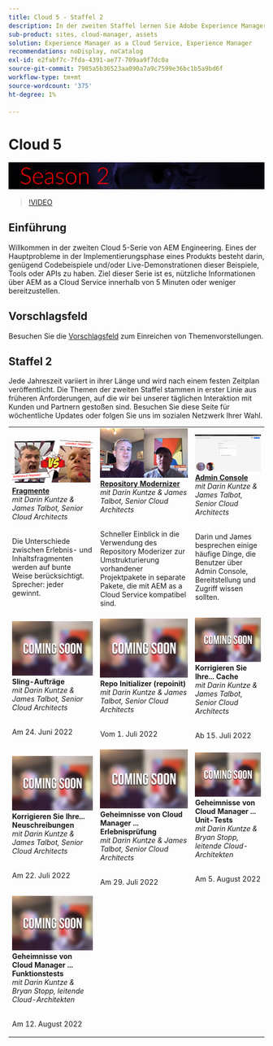 ```yaml
---
title: Cloud 5 - Staffel 2
description: In der zweiten Staffel lernen Sie Adobe Experience Manager (AEM) kennen, die von den Fachingenieuren der Adobe as a Cloud Service ist, die das Projekt erstellen, und von den Fachkräften, die es anbieten.
sub-product: sites, cloud-manager, assets
solution: Experience Manager as a Cloud Service, Experience Manager
recommendations: noDisplay, noCatalog
exl-id: e2fabf7c-7fda-4391-ae77-709aa9f7dc0a
source-git-commit: 7985a5b36523aa090a7a9c7599e36bc1b5a9bd6f
workflow-type: tm+mt
source-wordcount: '375'
ht-degree: 1%

---
```


# Cloud 5

![AEM Expertenreihe](./imgs/masthead-s2.png)
>[!VIDEO](https://video.tv.adobe.com/v/343127)

## Einführung

Willkommen in der zweiten Cloud 5-Serie von AEM Engineering. Eines der Hauptprobleme in der Implementierungsphase eines Produkts besteht darin, genügend Codebeispiele und/oder Live-Demonstrationen dieser Beispiele, Tools oder APIs zu haben. Ziel dieser Serie ist es, nützliche Informationen über AEM as a Cloud Service innerhalb von 5 Minuten oder weniger bereitzustellen.

## Vorschlagsfeld

Besuchen Sie die [Vorschlagsfeld](https://forms.office.com/r/74P5Xz4UH0) zum Einreichen von Themenvorstellungen.

## Staffel 2

Jede Jahreszeit variiert in ihrer Länge und wird nach einem festen Zeitplan veröffentlicht. Die Themen der zweiten Staffel stammen in erster Linie aus früheren Anforderungen, auf die wir bei unserer täglichen Interaktion mit Kunden und Partnern gestoßen sind. Besuchen Sie diese Seite für wöchentliche Updates oder folgen Sie uns im sozialen Netzwerk Ihrer Wahl.

<table>
    <tr>
        <td>
            <a href="season-2/cloud5-experience-v-content-fragments.md">
                <img alt="Fragmente" src="./imgs/s2/000-thumb.png"/>
            </a>
            <div>
                <a href="season-2/cloud5-experience-v-content-fragments.md"><strong>Fragmente</strong></a>        
                <br/><em>mit Darin Kuntze &amp; James Talbot, Senior Cloud Architects</em>
            </div>
            <p>
                <br/>
                Die Unterschiede zwischen Erlebnis- und Inhaltsfragmenten werden auf bunte Weise berücksichtigt. Sprecher: jeder gewinnt.
            </p>
        </td>   
         <td>
            <a href="season-2/cloud5-repo-modernizer.md">
                 <img alt="Repository Modernizer" src="./imgs/s2/001-thumb.png"/>
            </a>
            <div>
                <a href="season-2/cloud5-repo-modernizer.md"><strong>Repository Modernizer</strong></a> 
               <br/><em>mit Darin Kuntze &amp; James Talbot, Senior Cloud Architects</em>
            </div>
            <p>
                <br/>
                Schneller Einblick in die Verwendung des Repository Moderizer zur Umstrukturierung vorhandener Projektpakete in separate Pakete, die mit AEM as a Cloud Service kompatibel sind.
            </p>
         </td>
         <td>
            <a href="season-2/cloud5-admin-console.md">
                 <img alt="Admin Console" src="./imgs/s2/002-thumb.png"/>
            </a>
            <div>
                  <a href="season-2/cloud5-admin-console.md"><strong>Admin Console</strong></a>
               <br/><em>mit Darin Kuntze &amp; James Talbot, Senior Cloud Architects</em>
            </div>
            <p>
            <br/>
               Darin und James besprechen einige häufige Dinge, die Benutzer über Admin Console, Bereitstellung und Zugriff wissen sollten.
            </p>
         </td> 
  </tr>
  <tr>
   <td>
            <img alt="Sling Jobs" src="./imgs/coming-soon.png"/>
      <div>
            <strong>Sling-Aufträge</strong>       
         <br/><em>mit Darin Kuntze &amp; James Talbot, Senior Cloud Architects</em>
      </div>
      <p>
        <br/>
         Am 24. Juni 2022
      </p>
     </td>   
     <td>
        <img alt="Repo Initializer (repoinit)" src="./imgs/coming-soon.png"/>
      <div>
        <strong>Repo Initializer (repoinit)</strong>
         <br/><em>mit Darin Kuntze &amp; James Talbot, Senior Cloud Architects</em>
      </div>
      <p>
        <br/>
            Vom 1. Juli 2022
      </p>
   </td>
     <td>
            <img alt="Korrigieren Sie Ihre... Cache" src="./imgs/coming-soon.png"/>
      <div>
         <strong>Korrigieren Sie Ihre... Cache</strong>
         <br/><em>mit Darin Kuntze &amp; James Talbot, Senior Cloud Architects</em>
      </div>
      <p>
        <br/>
         Ab 15. Juli 2022
      </p>
   </td> 
  </tr>
<tr>
   <td>
            <img alt="Korrigieren Sie Ihre... Neuschreibungen" src="./imgs/coming-soon.png"/>
      <div>
            <strong>Korrigieren Sie Ihre... Neuschreibungen</strong>
         <br/><em>mit Darin Kuntze &amp; James Talbot, Senior Cloud Architects</em>
      </div>
      <p>
        <br/>
         Am 22. Juli 2022
      </p>
     </td>   
     <td>
            <img alt="Geheimnisse von Cloud Manager ... Erlebnisprüfung" src="./imgs/coming-soon.png"/>
      <div>
            <strong>Geheimnisse von Cloud Manager ... Erlebnisprüfung</strong>
         <br/><em>mit Darin Kuntze &amp; James Talbot, Senior Cloud Architects</em>
      </div>
      <p>
        <br/>
        Am 29. Juli 2022
      </p>
   </td>
     <td>
            <img alt="Geheimnisse von Cloud Manager ... Unit-Tests" src="./imgs/coming-soon.png"/>
      <div>
            <strong>Geheimnisse von Cloud Manager ... Unit-Tests</strong>
         <br/><em>mit Darin Kuntze &amp; Bryan Stopp, leitende Cloud-Architekten</em>
      </div>
      <p>
        <br/>
         Am 5. August 2022
      </p>
   </td> 
  </tr>
    <tr>
        <td>
                <img alt="Geheimnisse von Cloud Manager ... Funktionstests" src="./imgs/coming-soon.png"/>
            <div>
                <strong>Geheimnisse von Cloud Manager ... Funktionstests</strong><br/>        
                <em>mit Darin Kuntze &amp; Bryan Stopp, leitende Cloud-Architekten</em>
            </div>
            <p><br/>
                Am 12. August 2022
            </p>
        </td>
        <td></td>
        <td></td>
    </tr>
</table>
